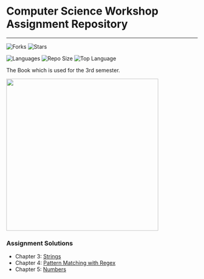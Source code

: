 # Computer Science Workshop Assignment Repository
<hr>

![Forks](https://flat.badgen.net/github/forks/saswatsamal/CSW-Assignment)  ![Stars](https://flat.badgen.net/github/stars/saswatsamal/CSW-Assignment)

![Languages](https://img.shields.io/github/languages/count/saswatsamal/CSW-Assignment?color=green&style=for-the-badge)
![Repo Size](https://img.shields.io/github/languages/code-size/saswatsamal/CSW-Assignment?color=black&logo=html5&logoColor=green&style=for-the-badge)
 ![Top Language](https://img.shields.io/github/languages/top/saswatsamal/CSW-Assignment?color=gr&logo=html5&style=for-the-badge)



<p> The Book which is used for the 3rd semester. </p>
<img src="https://github.com/saswatsamal/CSW-Assignment/blob/main/Imgs/Book%20PDF.jpg" height=400>

### Assignment Solutions

- Chapter 3: [Strings](https://github.com/saswatsamal/CSW-Assignment/tree/main/Strings)
- Chapter 4: [Pattern Matching with Regex](https://github.com/saswatsamal/CSW-Assignment/tree/main/Pattern%20Matching%20with%20Regular%20Expressions)
- Chapter 5: [Numbers](https://github.com/saswatsamal/CSW-Assignment/tree/main/Numbers)
